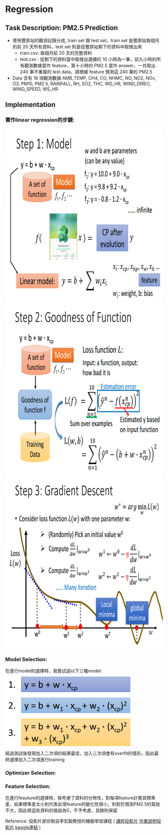 # Regression
## Task Description: PM2.5 Prediction
* 使用豐原站的觀測記錄分成, train set 跟 test set，train set 是豐原站每個月的前 20 天所有資料，test set 則是從豐原站剩下的資料中取樣出來
  * train.csv: 每個月前 20 天的完整資料
  * test.csv : 從剩下的資料當中取樣出連續的 10 小時為一筆，前九小時的所有觀測數據當作 feature，第十小時的 PM2.5 當作 answer，一共取出 240 筆不重複的 test data，請根據 feature 預測這 240 筆的 PM2.5
* Data 含有 18 項觀測數據 AMB_TEMP, CH4, CO, NHMC, NO, NO2, NOx, O3, PM10, PM2.5, RAINFALL, RH, SO2, THC, WD_HR, WIND_DIREC, WIND_SPEED, WS_HR
## Implementation
### 實作linear regression的步驟:
<img src="images/step1.png" width=800 height=550 /> 
<img src="images/step2.png" width=800 height=550 /> 
<img src="images/step3.png" width=800 height=550 /> 

### Model Selection: <br>
在進行model的選擇時，我嘗試過以下三種model:  <br>
<img src="images/model.png" width=400 height=240 /> <br>
經過測試後發現加入二次項的結果最佳，加入三次項會有overfit的情形，因此最終選擇加入二次項進行training

### Optimizer Selection: <br>
### Feature Selection: <br>
在進行feauture的選擇時，我考慮了資料的分佈性，對每項feature計算其標準差，如果標準差太小則代表此項feature的變化性很小，則對於預測PM2.5的幫助不大，因此將這些資料的值設為0，不予考慮，其餘則保留


Reference: 投影片部份取自李宏毅教授的機器學習課程 (
[課程投影片](http://speech.ee.ntu.edu.tw/~tlkagk/courses/ML_2017/Lecture/Regression.pdf)
[作業說明投影片](https://docs.google.com/presentation/d/18MG1wSTTx8AentGnMfIRUp8ipo8bLpgAj16bJoqW-b0/edit#slide=id.g4cd6560e29_0_15)
[kaggle連結](https://www.kaggle.com/c/ml2020spring-hw1) )
